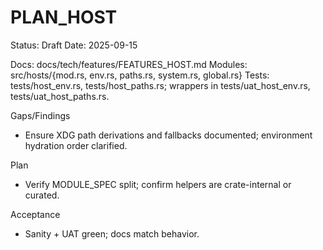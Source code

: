 # PLAN_HOST

Status: Draft
Date: 2025-09-15

Docs: docs/tech/features/FEATURES_HOST.md
Modules: src/hosts/{mod.rs, env.rs, paths.rs, system.rs, global.rs}
Tests: tests/host_env.rs, tests/host_paths.rs; wrappers in tests/uat_host_env.rs, tests/uat_host_paths.rs.

Gaps/Findings
- Ensure XDG path derivations and fallbacks documented; environment hydration order clarified.

Plan
- Verify MODULE_SPEC split; confirm helpers are crate-internal or curated.

Acceptance
- Sanity + UAT green; docs match behavior.

